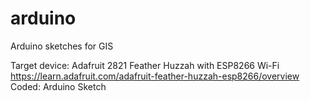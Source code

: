 # arduino
Arduino sketches for GIS


Target device: Adafruit 2821 Feather Huzzah with ESP8266 Wi-Fi
https://learn.adafruit.com/adafruit-feather-huzzah-esp8266/overview 
Coded: Arduino Sketch
